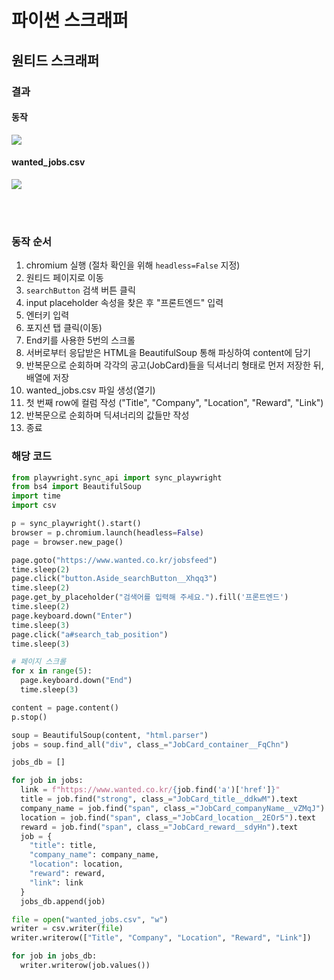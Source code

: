 # 파이썬 스크래퍼

## 원티드 스크래퍼

### 결과

#### 동작

![](https://velog.velcdn.com/images/nu11/post/db9070ce-b2d4-4656-93b1-16a7e8d78a6f/image.gif)

#### wanted_jobs.csv

![](https://velog.velcdn.com/images/nu11/post/93819f8f-d34b-44f7-bc5b-ac0152d85f5b/image.png)

<br /><br />

### 동작 순서

1. chromium 실행
   (절차 확인을 위해 `headless=False` 지정)
2. 원티드 페이지로 이동
3. `searchButton` 검색 버튼 클릭
4. input placeholder 속성을 찾은 후 "프론트엔드" 입력
5. 엔터키 입력
6. 포지션 탭 클릭(이동)
7. End키를 사용한 5번의 스크롤
8. 서버로부터 응답받은 HTML을 BeautifulSoup 통해 파싱하여 content에 담기
9. 반복문으로 순회하며 각각의 공고(JobCard)들을 딕셔너리 형태로 먼저 저장한 뒤, 배열에 저장
10. wanted_jobs.csv 파일 생성(열기)
11. 첫 번째 row에 컬럼 작성
    ("Title", "Company", "Location", "Reward", "Link")
12. 반복문으로 순회하며 딕셔너리의 값들만 작성
13. 종료

### 해당 코드

```python
from playwright.sync_api import sync_playwright
from bs4 import BeautifulSoup
import time
import csv

p = sync_playwright().start()
browser = p.chromium.launch(headless=False)
page = browser.new_page()

page.goto("https://www.wanted.co.kr/jobsfeed")
time.sleep(2)
page.click("button.Aside_searchButton__Xhqq3")
time.sleep(2)
page.get_by_placeholder("검색어를 입력해 주세요.").fill('프론트엔드')
time.sleep(2)
page.keyboard.down("Enter")
time.sleep(3)
page.click("a#search_tab_position")
time.sleep(3)

# 페이지 스크롤
for x in range(5):
  page.keyboard.down("End")
  time.sleep(3)

content = page.content()
p.stop()

soup = BeautifulSoup(content, "html.parser")
jobs = soup.find_all("div", class_="JobCard_container__FqChn")

jobs_db = []

for job in jobs:
  link = f"https://www.wanted.co.kr/{job.find('a')['href']}"
  title = job.find("strong", class_="JobCard_title__ddkwM").text
  company_name = job.find("span", class_="JobCard_companyName__vZMqJ").text
  location = job.find("span", class_="JobCard_location__2EOr5").text
  reward = job.find("span", class_="JobCard_reward__sdyHn").text
  job = {
    "title": title,
    "company_name": company_name,
    "location": location,
    "reward": reward,
    "link": link
  }
  jobs_db.append(job)

file = open("wanted_jobs.csv", "w")
writer = csv.writer(file)
writer.writerow(["Title", "Company", "Location", "Reward", "Link"])

for job in jobs_db:
  writer.writerow(job.values())
```
